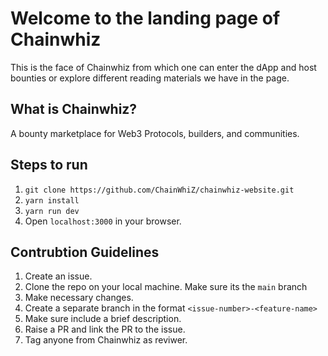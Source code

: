 # Welcome to the landing page of Chainwhiz

This is the face of Chainwhiz from which one can enter the dApp and host bounties or explore different reading materials we have in the page.

## What is Chainwhiz?
A bounty marketplace for Web3 Protocols, builders, and communities.

## Steps to run
1. `git clone https://github.com/ChainWhiZ/chainwhiz-website.git`
2. `yarn install`
3. `yarn run dev`
4. Open `localhost:3000` in your browser.

## Contrubtion Guidelines
1. Create an issue.
2. Clone the repo on your local machine. Make sure its the `main` branch
3. Make necessary changes. 
4. Create a separate branch in the format `<issue-number>-<feature-name>`
5. Make sure include a brief description.
6. Raise a PR and link the PR to the issue.
7. Tag anyone from Chainwhiz as reviwer.

